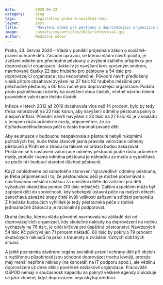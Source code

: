 ```yaml
---
date:         2020-06-23
category:     blog
tags:         legislativa práce-a-sociální-věci
layout:       post
title:        "Navýšení odměn pro pěstouny a doprovázející organizace nepokryje ani inflaci, zaveďme valorizaci"
image:        /assets/img/articles/2020/richterova1.jpg
author:       Mediální odbor
---  
```


Praha, 23. června 2020 – Vláda v pondělí projednala zákon o sociálně-právní ochraně dětí. Zásadní úpravou, se kterou vládní návrh počítá, je zvýšení odměn pro přechodné pěstouny a zvýšení státního příspěvku pro doprovázející organizace. Jakkoliv je navýšení krok správným směrem, navrhované částky 22 tisíc hrubého pro pěstouny a 54 tisíc pro doprovázející organizace jsou nedostatečné. Původní návrh předložený vládě přitom obsahoval zvýšení na 27 tisíc Kč hrubého měsíčně pro přechodné pěstouny a 60 tisíc ročně pro doprovázející organizace. Podám proto pozměňovací návrhy na navýšení obou částek, včetně návrhu řešení pravidelné valorizace těchto částek.
 
Inflace v letech 2012 až 2019 dosahovala více než 14 procent, bylo by tedy třeba valorizovat na 23 tisíc korun, aby navýšení odměny pěstouna pokrylo alespoň inflaci. Původní návrh navýšení z 20 tisíc na 27 tisíc Kč je v souladu s tempem růstu průměrné mzdy, připomeňme, že za čtyřiadvacetihodinovou péči o často traumatizované děti.
 
Aby se situace v budoucnu neopakovala a pěstouni nebyli rukojmími politických her, bude třeba stanovit jasná pravidla valorizace odměny pěstounů a Piráti se o shodu na takové valorizaci budou zasazovat. Přikláním se k nastavení valorizace odměny pěstounů podle růstu průměrné mzdy, protože i sama odměna pěstouna je náhradou za mzdu a vypočítává se podle ní i budoucí starobní důchod pěstounů.
 
Když odhlédneme od samotného stanovení ‘spravedlivé’ odměny pěstouna, je třeba připomenout i to, že pěstounskou péči je možné porovnávat s navrhovanou měsíční částkou za umístění dítěte do zařízení pro děti vyžadující okamžitou pomoc (30 tisíc měsíčně). Dalším aspektem může být zapojení dětí do společnosti, kdy sebelepší ústavní péče na malých dětech zanechává závažné stopy čistě kvůli velikosti zařízení a střídání personálu. Z hlediska budoucích vyhlídek je tedy pěstounská péče v rodině jednoznačně žádoucí a je racionální ji podporovat.
 
Druhá částka, kterou vláda původně navrhovala na základě dat od doprovázejících organizací, kdy skutečné náklady na doprovázení na rodinu vycházely na 76 tisíc, je opět klíčová pro úspěšné pěstounství. Navržených 54 tisíc Kč pokrývá jen 71 procent nákladů, 60 tisíc by pokrylo 79 procent skutečných nákladů na práci s traumaty a zvládání různých obtížných situací.
 
A ještě poznámka závěrem: orgány sociálně-právní ochrany dětí při obcích s rozšířenou působností jsou schopné doprovázet trochu levněji, protože mají menší nepřímé náklady (na kancelář, na IT podporu apod.), ale většinu doprovázení už dnes dělají pověřené neziskové organizace. Pracoviště OSPOD nemají v současnosti kapacitu na pokrytí veškeré agendy a ukazuje se jako vhodné, když doprovázení neposkytují úředníci. 
